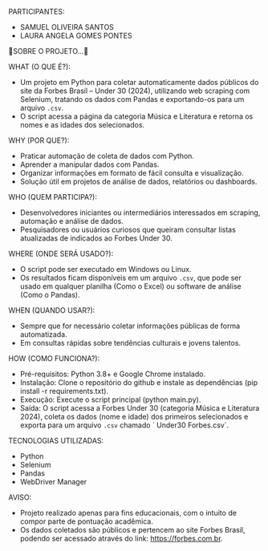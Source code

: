 PARTICIPANTES:
- SAMUEL OLIVEIRA SANTOS
- LAURA ANGELA GOMES PONTES

🔽SOBRE O PROJETO...🔽

WHAT (O QUE É?):
- Um projeto em Python para coletar automaticamente dados públicos do site da Forbes Brasil – Under 30 (2024), utilizando web scraping com Selenium, tratando os dados com Pandas e exportando-os para um arquivo `.csv`. 
- O script acessa a página da categoria Música e Literatura e retorna os nomes e as idades dos selecionados.


WHY (POR QUE?):
- Praticar automação de coleta de dados com Python.
- Aprender a manipular dados com Pandas.
- Organizar informações em formato de fácil consulta e visualização.
- Solução útil em projetos de análise de dados, relatórios ou dashboards.


WHO (QUEM PARTICIPA?):
- Desenvolvedores iniciantes ou intermediários interessados em scraping, automação e análise de dados. 
- Pesquisadores ou usuários curiosos que queiram consultar listas atualizadas de indicados ao Forbes Under 30.


WHERE (ONDE SERÁ USADO?):
- O script pode ser executado em Windows ou Linux.
- Os resultados ficam disponíveis em um arquivo `.csv`, que pode ser usado em qualquer planilha (Como o Excel) ou software de análise (Como o Pandas).


WHEN (QUANDO USAR?):
- Sempre que for necessário coletar informações públicas de forma automatizada.
- Em consultas rápidas sobre tendências culturais e jovens talentos.


HOW (COMO FUNCIONA?):
- Pré-requisitos: Python 3.8+ e Google Chrome instalado.
- Instalação: Clone o repositório do github e instale as dependências (pip install -r requirements.txt).
- Execução: Execute o script principal (python main.py).
- Saída: O script acessa a Forbes Under 30 (categoria Música e Literatura 2024), coleta os dados (nome e idade) dos primeiros selecionados e exporta para um arquivo `.csv` chamado ´ Under30 Forbes.csv´.


TECNOLOGIAS UTILIZADAS:
- Python
- Selenium
- Pandas
- WebDriver Manager


AVISO:
- Projeto realizado apenas para fins educacionais, com o intuito de compor parte de pontuação acadêmica.
- Os dados coletados são públicos e pertencem ao site Forbes Brasil, podendo ser acessado através do link: https://forbes.com.br.